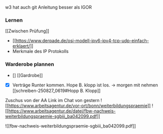 w3 hat auch git Anleitung besser als IGOR
### Lernen
[[Zwischen Prüfung]]
- [[https://www.derpade.de/osi-modell-ipv6-ipv4-tcp-udp-einfach-erklaert/]]
- Merkmale des IP Protokolls
### Warderobe plannen
* [] [[Gardrobe]]
- [x] Verträge
Runter kommen.
Hope B. klopp ist los.
-> morgen mit nehmen
[[schreiben-250827_0619#Hopp B. Klopp]]

Zuschus von der AA
Link im Chat von gestern
![[https://www.arbeitsagentur.de/vor-ort/bonn/weiterbildungspraemie]]
![[https://www.arbeitsagentur.de/datei/fbw-nachweis-weiterbildungspraemie-sgbiii_ba042099.pdf]]

![[fbw-nachweis-weiterbildungspraemie-sgbiii_ba042099.pdf]]
